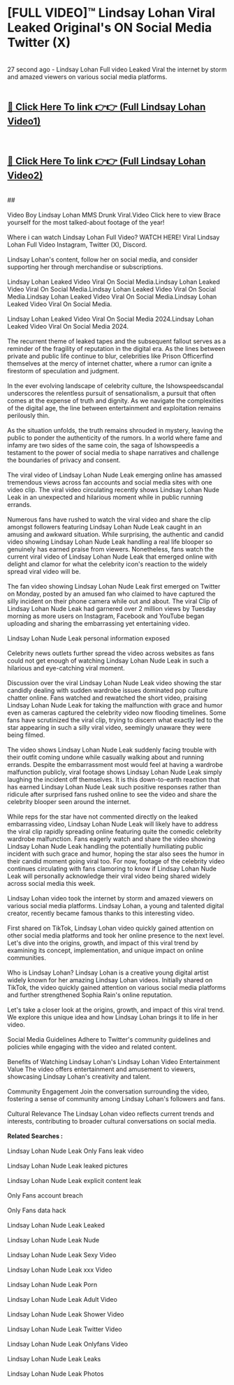 # [FULL VIDEO]™ Lindsay Lohan Viral Leaked Original's ON Social Media Twitter (X) <br>
<br>
27 second ago - Lindsay Lohan Full video Leaked Viral the internet by storm and amazed viewers on various social media platforms.<br>

 <br>

##  <a href="https://play.123hd.live?title=Full Lindsay_Lohan&ref=git">🔴 Click Here To link 👉👉 (Full Lindsay Lohan Video1)</a><br>
  <br>

##  <a href="https://play.123hd.live?title=Full Lindsay_Lohan&ref=git">🔴 Click Here To link 👉👉 (Full Lindsay Lohan Video2)</a><br>
  <br>
  ##


  <br>

  <br>
Video Boy Lindsay Lohan MMS Drunk Viral.Video Click here to view Brace yourself for the most talked-about footage of the year!
<br><br>
Where i can watch Lindsay Lohan Full Video? WATCH HERE! Viral Lindsay Lohan Full Video Instagram, Twitter (X), Discord.
<br><br>
Lindsay Lohan's content, follow her on social media, and consider supporting her through merchandise or subscriptions.
<br><br>
Lindsay Lohan Leaked Video Viral On Social Media.Lindsay Lohan Leaked Video Viral On Social Media.Lindsay Lohan Leaked Video Viral On Social Media.Lindsay Lohan Leaked Video Viral On Social Media.Lindsay Lohan Leaked Video Viral On Social Media.
<br><br>
Lindsay Lohan Leaked Video Viral On Social Media 2024.Lindsay Lohan Leaked Video Viral On Social Media 2024.
<br><br>
The recurrent theme of leaked tapes and the subsequent fallout serves as a reminder of the fragility of reputation in the digital era. As the lines between private and public life continue to blur, celebrities like Prison Officerfind themselves at the mercy of internet chatter, where a rumor can ignite a firestorm of speculation and judgment.
<br><br>
In the ever evolving landscape of celebrity culture, the Ishowspeedscandal underscores the relentless pursuit of sensationalism, a pursuit that often comes at the expense of truth and dignity. As we navigate the complexities of the digital age, the line between entertainment and exploitation remains perilously thin.
<br><br>
As the situation unfolds, the truth remains shrouded in mystery, leaving the public to ponder the authenticity of the rumors. In a world where fame and infamy are two sides of the same coin, the saga of Ishowspeedis a testament to the power of social media to shape narratives and challenge the boundaries of privacy and consent.
<br><br>
The viral video of Lindsay Lohan Nude Leak emerging online has amassed tremendous views across fan accounts and social media sites with one video clip. The viral video circulating recently shows Lindsay Lohan Nude Leak in an unexpected and hilarious moment while in public running errands.
<br><br>
Numerous fans have rushed to watch the viral video and share the clip amongst followers featuring Lindsay Lohan Nude Leak caught in an amusing and awkward situation. While surprising, the authentic and candid video showing Lindsay Lohan Nude Leak handling a real life blooper so genuinely has earned praise from viewers. Nonetheless, fans watch the current viral video of Lindsay Lohan Nude Leak that emerged online with delight and clamor for what the celebrity icon's reaction to the widely spread viral video will be.
<br><br>
The fan video showing Lindsay Lohan Nude Leak first emerged on Twitter on Monday, posted by an amused fan who claimed to have captured the silly incident on their phone camera while out and about. The viral Clip of Lindsay Lohan Nude Leak had garnered over 2 million views by Tuesday morning as more users on Instagram, Facebook and YouTube began uploading and sharing the embarrassing yet entertaining video.
<br><br>
Lindsay Lohan Nude Leak personal information exposed
<br><br>
Celebrity news outlets further spread the video across websites as fans could not get enough of watching Lindsay Lohan Nude Leak in such a hilarious and eye-catching viral moment.
<br><br>
Discussion over the viral Lindsay Lohan Nude Leak video showing the star candidly dealing with sudden wardrobe issues dominated pop culture chatter online. Fans watched and rewatched the short video, praising Lindsay Lohan Nude Leak for taking the malfunction with grace and humor even as cameras captured the celebrity video now flooding timelines. Some fans have scrutinized the viral clip, trying to discern what exactly led to the star appearing in such a silly viral video, seemingly unaware they were being filmed.
<br><br>
The video shows Lindsay Lohan Nude Leak suddenly facing trouble with their outfit coming undone while casually walking about and running errands. Despite the embarrassment most would feel at having a wardrobe malfunction publicly, viral footage shows Lindsay Lohan Nude Leak simply laughing the incident off themselves. It is this down-to-earth reaction that has earned Lindsay Lohan Nude Leak such positive responses rather than ridicule after surprised fans rushed online to see the video and share the celebrity blooper seen around the internet.
<br><br>
While reps for the star have not commented directly on the leaked embarrassing video, Lindsay Lohan Nude Leak will likely have to address the viral clip rapidly spreading online featuring quite the comedic celebrity wardrobe malfunction. Fans eagerly watch and share the video showing Lindsay Lohan Nude Leak handling the potentially humiliating public incident with such grace and humor, hoping the star also sees the humor in their candid moment going viral too. For now, footage of the celebrity video continues circulating with fans clamoring to know if Lindsay Lohan Nude Leak will personally acknowledge their viral video being shared widely across social media this week.
<br><br>
Lindsay Lohan video took the internet by storm and amazed viewers on various social media platforms. Lindsay Lohan, a young and talented digital creator, recently became famous thanks to this interesting video.
<br><br>
First shared on TikTok, Lindsay Lohan video quickly gained attention on other social media platforms and took her online presence to the next level. Let's dive into the origins, growth, and impact of this viral trend by examining its concept, implementation, and unique impact on online communities.
<br><br>
Who is Lindsay Lohan? Lindsay Lohan is a creative young digital artist widely known for her amazing Lindsay Lohan videos. Initially shared on TikTok, the video quickly gained attention on various social media platforms and further strengthened Sophia Rain's online reputation.
<br><br>
Let's take a closer look at the origins, growth, and impact of this viral trend. We explore this unique idea and how Lindsay Lohan brings it to life in her video.
<br><br>
Social Media Guidelines Adhere to Twitter's community guidelines and policies while engaging with the video and related content.
<br><br>
Benefits of Watching Lindsay Lohan's Lindsay Lohan Video Entertainment Value The video offers entertainment and amusement to viewers, showcasing Lindsay Lohan's creativity and talent.
<br><br>
Community Engagement Join the conversation surrounding the video, fostering a sense of community among Lindsay Lohan's followers and fans.
<br><br>
Cultural Relevance The Lindsay Lohan video reflects current trends and interests, contributing to broader cultural conversations on social media.
<br><br>
<strong>Related Searches :</strong>
<br><br>
Lindsay Lohan Nude Leak Only Fans leak video
<br><br>
Lindsay Lohan Nude Leak leaked pictures
<br><br>
Lindsay Lohan Nude Leak explicit content leak
<br><br>
Only Fans account breach
<br><br>
Only Fans data hack
<br><br>
Lindsay Lohan Nude Leak Leaked
<br><br>
Lindsay Lohan Nude Leak Nude
<br><br>
Lindsay Lohan Nude Leak Sexy Video
<br><br>
Lindsay Lohan Nude Leak xxx Video
<br><br>
Lindsay Lohan Nude Leak Porn
<br><br>
Lindsay Lohan Nude Leak Adult Video
<br><br>
Lindsay Lohan Nude Leak Shower Video
<br><br>
Lindsay Lohan Nude Leak Twitter Video
<br><br>
Lindsay Lohan Nude Leak Onlyfans Video
<br><br>
Lindsay Lohan Nude Leak Leaks
<br><br>
Lindsay Lohan Nude Leak Photos